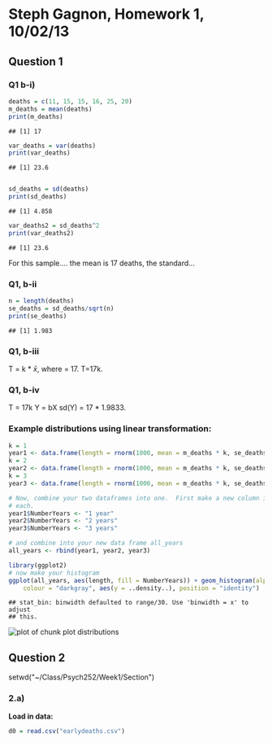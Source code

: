 
**Steph Gagnon**, Homework 1, 10/02/13
=======================================
  
Question 1
-----------------------------------------

### Q1 b-i)
  

```r
deaths = c(11, 15, 15, 16, 25, 20)
m_deaths = mean(deaths)
print(m_deaths)
```

```
## [1] 17
```

```r
var_deaths = var(deaths)
print(var_deaths)
```

```
## [1] 23.6
```

```r

sd_deaths = sd(deaths)
print(sd_deaths)
```

```
## [1] 4.858
```

```r
var_deaths2 = sd_deaths^2
print(var_deaths2)
```

```
## [1] 23.6
```


For this sample.... the mean is 17 deaths, the standard...


### Q1, b-ii


```r
n = length(deaths)
se_deaths = sd_deaths/sqrt(n)
print(se_deaths)
```

```
## [1] 1.983
```



### Q1, b-iii

T = k * $\bar x$, where = 17. T=17k.


### Q1, b-iv

T = 17k
Y = bX
sd(Y) = 17 * 1.9833.


### Example distributions using linear transformation:

```r
k = 1
year1 <- data.frame(length = rnorm(1000, mean = m_deaths * k, se_deaths * k))
k = 2
year2 <- data.frame(length = rnorm(1000, mean = m_deaths * k, se_deaths * k))
k = 3
year3 <- data.frame(length = rnorm(1000, mean = m_deaths * k, se_deaths * k))
```



```r
# Now, combine your two dataframes into one.  First make a new column in
# each.
year1$NumberYears <- "1 year"
year2$NumberYears <- "2 years"
year3$NumberYears <- "3 years"

# and combine into your new data frame all_years
all_years <- rbind(year1, year2, year3)

library(ggplot2)
# now make your histogram
ggplot(all_years, aes(length, fill = NumberYears)) + geom_histogram(alpha = 0.5, 
    colour = "darkgray", aes(y = ..density..), position = "identity")
```

```
## stat_bin: binwidth defaulted to range/30. Use 'binwidth = x' to adjust
## this.
```

![plot of chunk plot distributions](figure/plot_distributions.png) 


Question 2
-------------------

setwd("~/Class/Psych252/Week1/Section")
### 2.a)

**Load in data:**

```r
d0 = read.csv("earlydeaths.csv")

```



















